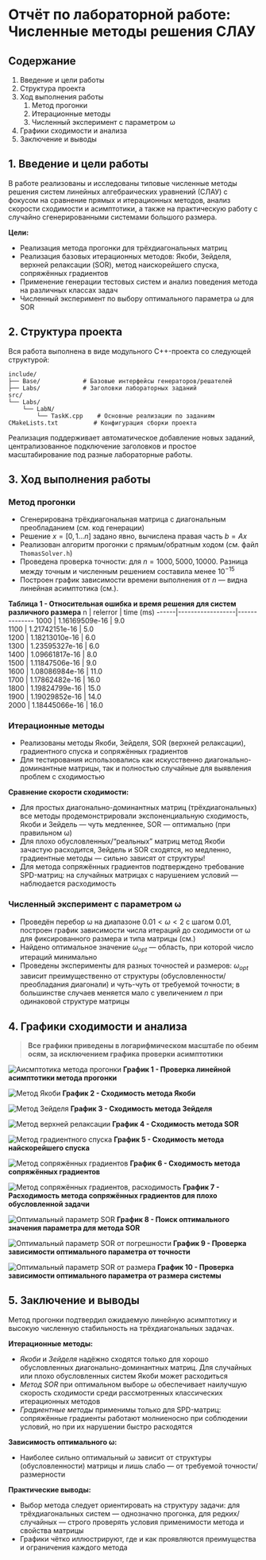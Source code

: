 # Отчёт по лабораторной работе: Численные методы решения СЛАУ

## Содержание
1. Введение и цели работы
2. Структура проекта
3. Ход выполнения работы
   1. Метод прогонки
   2. Итерационные методы
   3. Численный эксперимент с параметром ω
4. Графики сходимости и анализа
5. Заключение и выводы


## 1. Введение и цели работы

В работе реализованы и исследованы типовые численные методы решения систем линейных алгебраических уравнений (СЛАУ) с фокусом на сравнение прямых и итерационных методов, анализ скорости сходимости и асимптотики, а также на практическую работу с случайно сгенерированными системами большого размера.

**Цели:**

- Реализация метода прогонки для трёхдиагональных матриц
- Реализация базовых итерационных методов: Якоби, Зейделя, верхней релаксации (SOR), метод наискорейшего спуска, сопряжённых градиентов
- Применение генерации тестовых систем и анализ поведения метода на различных классах задач
- Численный эксперимент по выбору оптимального параметра ω для SOR

## 2. Структура проекта

Вся работа выполнена в виде модульного C++-проекта со следующей структурой:
```
include/
├── Base/            # Базовые интерфейсы генераторов/решателей
├── Labs/            # Заголовки лабораторных заданий
src/
└── Labs/
    └── LabN/
        └── TaskK.cpp    # Основные реализации по заданиям
CMakeLists.txt          # Конфигурация сборки проекта
```
Реализация поддерживает автоматическое добавление новых заданий, централизованное подключение заголовков и простое масштабирование под разные лабораторные работы.

## 3. Ход выполнения работы

### Метод прогонки

- Сгенерирована трёхдиагональная матрица с диагональным преобладанием (см. код генерации)
- Решение $x = [0,1...n]$ задано явно, вычислена правая часть $b = Ax$
- Реализован алгоритм прогонки с прямым/обратным ходом (см. файл `ThomasSolver.h`)
- Проведена проверка точности: для $n=1000, 5000, 10000$. Разница между точным и численным решением составила менее $10^{-15}$
- Построен график зависимости времени выполнения от $n$ — видна линейная асимптотика (см.).

**Таблица 1 - Относительная ошибка и время решения для систем различного размера**
n     |  relerror        |  time (ms)
------|------------------|--------------
1000  |  1.16169509e-16  |  9.0         
1100  |  1.21742151e-16  |  5.0         
1200  |  1.18213010e-16  |  6.0         
1300  |  1.23595327e-16  |  6.0         
1400  |  1.09661817e-16  |  8.0         
1500  |  1.11847506e-16  |  9.0         
1600  |  1.08086984e-16  |  11.0        
1700  |  1.17862482e-16  |  16.0        
1800  |  1.19824799e-16  |  15.0        
1900  |  1.19029852e-16  |  14.0        
2000  |  1.18445066e-16  |  16.0              

### Итерационные методы

- Реализованы методы Якоби, Зейделя, SOR (верхней релаксации), градиентного спуска и сопряжённых градиентов
- Для тестирования использовались как искусственно диагонально-доминантные матрицы, так и полностью случайные для выявления проблем с сходимостью

**Сравнение скорости сходимости:**

- Для простых диагонально-доминантных матриц (трёхдиагональных) все методы продемонстрировали экспоненциальную сходимость, Якоби и Зейдель — чуть медленнее, SOR — оптимально (при правильном ω)
- Для плохо обусловленных/“реальных” матриц метод Якоби зачастую расходится, Зейдель и SOR сходятся, но медленно, градиентные методы — сильно зависят от структуры!
- Для метода сопряжённых градиентов подтверждено требование SPD-матриц: на случайных матрицах с нарушением условий — наблюдается расходимость

### Численный эксперимент с параметром ω

- Проведён перебор ω на диапазоне $0.01 < \omega < 2$ с шагом $0.01$, построен график зависимости числа итераций до сходимости от ω для фиксированного размера и типа матрицы (см.)
- Найдено оптимальное значение $\omega_{opt}$ — область, при которой число итераций минимально
- Проведены эксперименты для разных точностей и размеров: $\omega_{opt}$ зависит преимущественно от структуры (обусловленности/преобладания диагонали) и чуть-чуть от требуемой точности; в большинстве случаев меняется мало с увеличением $n$ при одинаковой структуре матрицы

## 4. Графики сходимости и анализа

> **Все графики приведены в логарифмическом масштабе по обеим осям, за исключением графика проверки асимптотики**

![Аисмптотика метода прогонки](../images/ThomasMethod.png)
**График 1 - Проверка линейной асимптотики метода прогонки**

![Метод Якоби](../images/JacobiMethod.png)
**График 2 - Сходимость метода Якоби**

![Метод Зейделя](../images/SeidelMethod.png)
**График 3 - Сходимость метода Зейделя**

![Метод верхней релаксации](../images/SORMethod.png)
**График 4 - Сходимость метода SOR**

![Метод градиентного спуска](../images/GradientDescentMethod.png)
**График 5 - Сходимость метода найскорейшего спуска**

![Метод сопряжённых градиентов](../images/ConjugateGradientsMethod.png)
**График 6 - Сходимость метода сопряжённых градиентов**

![Метод сопряжённых градиентов, расходимость](../images/ConjugateGradientsBadResultMethod.png)
**График 7 - Расходимость метода сопряжённых градиентов для плохо обусловленной задачи**

![Оптимальный параметр SOR](../images/OptimalParam.png)
**График 8 - Поиск оптимального значения параметра для метода SOR**

![Оптимальный параметр SOR от погрешности](../images/OptimalParam_10-4.png)
**График 9 - Проверка зависимости оптимального параметра от точности**

![Оптимальный параметр SOR от размера](../images/OptimalParam_n50.png)
**График 10 - Проверка зависимости оптимального параметра от размера системы**

## 5. Заключение и выводы

Метод прогонки подтвердил ожидаемую линейную асимптотику и высокую численную стабильность на трёхдиагональных задачах.

**Итерационные методы:**

- *Якоби* и *Зейделя* надёжно сходятся только для хорошо обусловленных диагонально-доминантных матриц. Для случайных или плохо обусловленных систем Якоби может расходиться
- *Метод SOR* при оптимальном выборе ω обеспечивает наилучшую скорость сходимости среди рассмотренных классических итерационных методов
- *Градиентные методы* применимы только для SPD-матриц: сопряжённые градиенты работают молниеносно при соблюдении условий, но при их нарушении быстро расходятся

**Зависимость оптимального ω:**

- Наиболее сильно оптимальный ω зависит от структуры (обусловленности) матрицы и лишь слабо — от требуемой точности/размерности

**Практические выводы:**

- Выбор метода следует ориентировать на структуру задачи: для трёхдиагональных систем — однозначно прогонка, для редких/случайных — строго проверять условия применимости метода и свойства матрицы
- Графики чётко иллюстрируют, где и как проявляются преимущества и ограничения каждого метода
